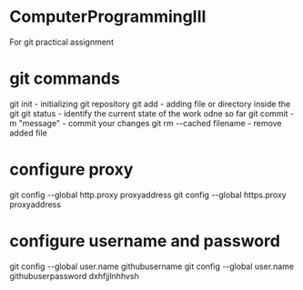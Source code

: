 # ComputerProgrammingIII
For git practical assignment

git commands
============
git init - initializing git repository
git add - adding file or directory inside the git
git status - identify the current state of the work odne so far
git commit -m "message" - commit your changes
git rm --cached filename - remove added file

configure proxy
===============
git config --global http.proxy proxyaddress
git config --global https.proxy proxyaddress

configure username and password
===============================
git config --global user.name githubusername
git config --global user.name githubuserpassword
dxhfjjlnhhvsh
